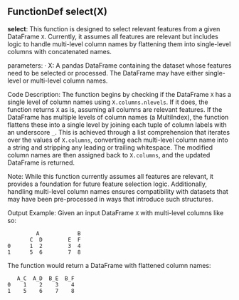 ## FunctionDef select(X)
**select**: This function is designed to select relevant features from a given DataFrame `X`. Currently, it assumes all features are relevant but includes logic to handle multi-level column names by flattening them into single-level columns with concatenated names.

parameters:
· X: A pandas DataFrame containing the dataset whose features need to be selected or processed. The DataFrame may have either single-level or multi-level column names.

Code Description: The function begins by checking if the DataFrame `X` has a single level of column names using `X.columns.nlevels`. If it does, the function returns `X` as is, assuming all columns are relevant features. If the DataFrame has multiple levels of column names (a MultiIndex), the function flattens these into a single level by joining each tuple of column labels with an underscore `_`. This is achieved through a list comprehension that iterates over the values of `X.columns`, converting each multi-level column name into a string and stripping any leading or trailing whitespace. The modified column names are then assigned back to `X.columns`, and the updated DataFrame is returned.

Note: While this function currently assumes all features are relevant, it provides a foundation for future feature selection logic. Additionally, handling multi-level column names ensures compatibility with datasets that may have been pre-processed in ways that introduce such structures.

Output Example: Given an input DataFrame `X` with multi-level columns like so:

```
         A            B
       C  D        E  F
0      1  2        3  4
1      5  6        7  8
```

The function would return a DataFrame with flattened column names:

```
   A_C  A_D  B_E  B_F
0    1    2    3    4
1    5    6    7    8
```
